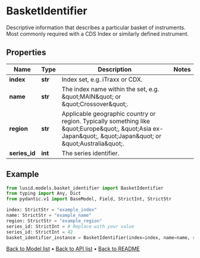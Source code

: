 # BasketIdentifier

Descriptive information that describes a particular basket of instruments. Most commonly required with a CDS Index or similarly defined instrument.
## Properties
Name | Type | Description | Notes
------------ | ------------- | ------------- | -------------
**index** | **str** | Index set, e.g. iTraxx or CDX. | 
**name** | **str** | The index name within the set, e.g. \&quot;MAIN\&quot; or \&quot;Crossover\&quot;. | 
**region** | **str** | Applicable geographic country or region. Typically something like \&quot;Europe\&quot;, \&quot;Asia ex-Japan\&quot;, \&quot;Japan\&quot; or \&quot;Australia\&quot;. | 
**series_id** | **int** | The series identifier. | 
## Example

```python
from lusid.models.basket_identifier import BasketIdentifier
from typing import Any, Dict
from pydantic.v1 import BaseModel, Field, StrictInt, StrictStr

index: StrictStr = "example_index"
name: StrictStr = "example_name"
region: StrictStr = "example_region"
series_id: StrictInt = # Replace with your value
series_id: StrictInt = 42
basket_identifier_instance = BasketIdentifier(index=index, name=name, region=region, series_id=series_id)

```

[Back to Model list](../README.md#documentation-for-models) &#8226; [Back to API list](../README.md#documentation-for-api-endpoints) &#8226; [Back to README](../README.md)

